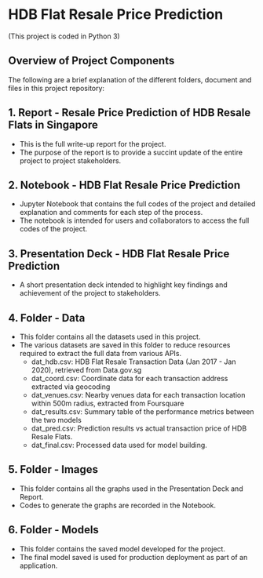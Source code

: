 # HDB Flat Resale Price Prediction

(This project is coded in Python 3)

## Overview of Project Components

The following are a brief explanation of the different folders, document and files in this project repository:

## 1. Report - Resale Price Prediction of HDB Resale Flats in Singapore
- This is the full write-up report for the project.
- The purpose of the report is to provide a succint update of the entire project to project stakeholders.

## 2. Notebook - HDB Flat Resale Price Prediction
- Jupyter Notebook that contains the full codes of the project and detailed explanation and comments for each step of the process.
- The notebook is intended for users and collaborators to access the full codes of the project.

## 3. Presentation Deck - HDB Flat Resale Price Prediction
- A short presentation deck intended to highlight key findings and achievement of the project to stakeholders.

## 4. Folder - Data
- This folder contains all the datasets used in this project.
- The various datasets are saved in this folder to reduce resources required to extract the full data from various APIs.
  - dat_hdb.csv: HDB Flat Resale Transaction Data (Jan 2017 - Jan 2020), retrieved from Data.gov.sg
  - dat_coord.csv: Coordinate data for each transaction address extracted via geocoding
  - dat_venues.csv: Nearby venues data for each transaction location within 500m radius, extracted from Foursquare
  - dat_results.csv: Summary table of the performance metrics between the two models
  - dat_pred.csv: Prediction results vs actual transaction price of HDB Resale Flats.
  - dat_final.csv: Processed data used for model building.

## 5. Folder - Images
- This folder contains all the graphs used in the Presentation Deck and Report.
- Codes to generate the graphs are recorded in the Notebook.

## 6. Folder - Models
- This folder contains the saved model developed for the project.
- The final model saved is used for production deployment as part of an application.
